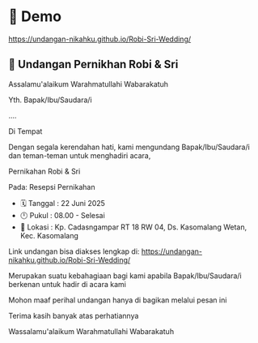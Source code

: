 # 🚀 Demo

https://undangan-nikahku.github.io/Robi-Sri-Wedding/


## 💌 Undangan Pernikhan Robi & Sri
Assalamu'alaikum Warahmatullahi Wabarakatuh

Yth. Bapak/Ibu/Saudara/i

....

Di Tempat

Dengan segala kerendahan hati, kami mengundang Bapak/Ibu/Saudara/i dan teman-teman untuk menghadiri acara,

Pernikahan Robi & Sri

Pada: Resepsi Pernikahan
- 🗓️ Tanggal : 22 Juni 2025
- 🕛 Pukul : 08.00 - Selesai
- 📍 Lokasi : Kp. Cadasngampar RT 18 RW 04, Ds. Kasomalang Wetan, Kec. Kasomalang

Link undangan bisa diakses lengkap di:
https://undangan-nikahku.github.io/Robi-Sri-Wedding/

Merupakan suatu kebahagiaan bagi kami apabila Bapak/Ibu/Saudara/i berkenan untuk hadir di acara kami

Mohon maaf perihal undangan hanya di bagikan melalui pesan ini

Terima kasih banyak atas perhatiannya

Wassalamu'alaikum Warahmatullahi Wabarakatuh
